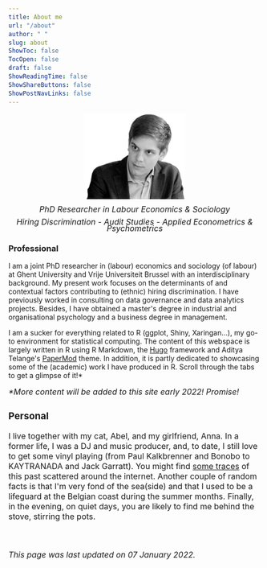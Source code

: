 ```yaml
---
title: About me
url: "/about"
author: " "
slug: about
ShowToc: false
TocOpen: false
draft: false
ShowReadingTime: false
ShowShareButtons: false
ShowPostNavLinks: false
---
```




<img src="https://raw.githubusercontent.com/lglip/louislippens/main/images/llprofilewide.png" width="40%" style="display: block; margin: auto;" />

<p style="line-height:.8; font-style:italic; text-align:center"><font size="3">PhD Researcher in Labour Economics & Sociology <br></br> Hiring Discrimination - Audit Studies - Applied Econometrics & Psychometrics </font></p>


### Professional
I am a joint PhD researcher in (labour) economics and sociology (of labour) at Ghent University and Vrije Universiteit Brussel with an interdisciplinary background. My present work focuses on the determinants of and contextual factors contributing to (ethnic) hiring discrimination. I have previously worked in consulting on data governance and data analytics projects. Besides, I have obtained a master's degree in industrial and organisational psychology and a business degree in management.

I am a sucker for everything related to R (ggplot, Shiny, Xaringan...), my go-to environment for statistical computing. The content of this webspace is largely written in R using R Markdown, the <a href="https://gohugo.io/" target="_blank">Hugo</a> framework and Aditya Telange's <a href="https://github.com/adityatelange/hugo-PaperMod" target="_blank">PaperMod</a> theme. In addition, it is partly dedicated to showcasing some of the (academic) work I have produced in R. Scroll through the tabs to get a glimpse of it!*

<font size="3"> _*More content will be added to this site early 2022! Promise!_ <font>


### Personal
I live together with my cat, Abel, and my girlfriend, Anna. In a former life, I was a DJ and music producer, and, to date, I still love to get some vinyl playing (from Paul Kalkbrenner and Bonobo to KAYTRANADA and Jack Garratt). You might find <a href="https://soundcloud.com/subwaves" target="_blank">some traces</a> of this past scattered around the internet. Another couple of random facts is that I'm very fond of the sea(side) and that I used to be a lifeguard at the Belgian coast during the summer months. Finally, in the evening, on quiet days, you are likely to find me behind the stove, stirring the pots.

<br></br>
<font size="3"> _This page was last updated on 07 January 2022._ <font>
